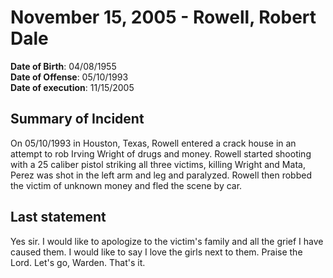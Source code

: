# November 15, 2005 - Rowell, Robert Dale

**Date of Birth**: 04/08/1955<br/>
**Date of Offense**: 05/10/1993<br/>
**Date of execution**: 11/15/2005<br/>

## Summary of Incident
On 05/10/1993 in Houston, Texas, Rowell entered a crack house in an attempt to rob Irving Wright of drugs and money. Rowell started shooting with a 25 caliber pistol striking all three victims, killing Wright and Mata, Perez was shot in the left arm and leg and paralyzed. Rowell then robbed the victim of unknown money and fled the scene by car.

## Last statement
Yes sir. I would like to apologize to the victim's family and all the grief I have caused them. I would like to say I love the girls next to them. Praise the Lord. Let's go, Warden. That's it.